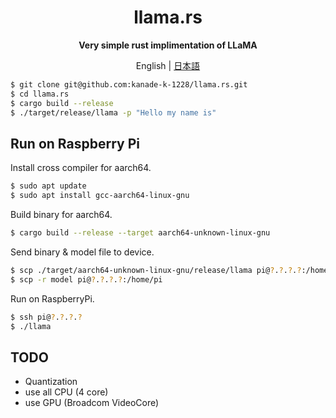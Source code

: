 <div align="center">

# llama.rs

**Very simple rust implimentation of LLaMA**

English | [日本語](README_JP.md)

</div>

```bash
$ git clone git@github.com:kanade-k-1228/llama.rs.git
$ cd llama.rs
$ cargo build --release
$ ./target/release/llama -p "Hello my name is"
```

## Run on Raspberry Pi

Install cross compiler for aarch64.

```bash
$ sudo apt update
$ sudo apt install gcc-aarch64-linux-gnu
```

Build binary for aarch64.

```bash
$ cargo build --release --target aarch64-unknown-linux-gnu
```

Send binary & model file to device.

```bash
$ scp ./target/aarch64-unknown-linux-gnu/release/llama pi@?.?.?.?:/home/pi
$ scp -r model pi@?.?.?.?:/home/pi
```

Run on RaspberryPi.

```bash
$ ssh pi@?.?.?.?
$ ./llama
```

## TODO

- Quantization
- use all CPU (4 core)
- use GPU (Broadcom VideoCore)

